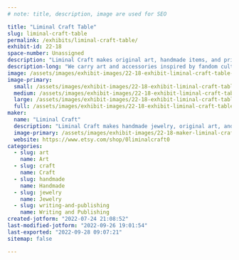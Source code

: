```yaml
---
# note: title, description, image are used for SEO

title: "Liminal Craft Table"
slug: liminal-craft-table
permalink: /exhibits/liminal-craft-table/
exhibit-id: 22-18
space-number: Unassigned
description: "Liminal Craft makes original art, handmade items, and printed publications. Come check out our work!"
description-long: "We carry art and accessories inspired by fandom culture, kaiju, and horror. The current Liminal fiction project is The Green Lodge Cypher, a monthly fanzine-style horror/puzzle publication following an alternate-universe version of a rural Maryland fandom community. If you like solving codes, please come check us out!"
image: /assets/images/exhibit-images/22-18-exhibit-liminal-craft-table-img-20220715-101036375-large.jpg
image-primary: 
  small: /assets/images/exhibit-images/22-18-exhibit-liminal-craft-table-img-20220715-101036375-small.jpg
  medium: /assets/images/exhibit-images/22-18-exhibit-liminal-craft-table-img-20220715-101036375-medium.jpg
  large: /assets/images/exhibit-images/22-18-exhibit-liminal-craft-table-img-20220715-101036375-large.jpg
  full: /assets/images/exhibit-images/22-18-exhibit-liminal-craft-table-img-20220715-101036375-full.jpg
maker: 
  name: "Liminal Craft"
  description: "Liminal Craft makes handmade jewelry, original art, and publications!"
  image-primary: /assets/images/exhibit-images/22-18-maker-liminal-craft-table-liminal-facebook-medium.jpg
  website: https://www.etsy.com/shop/0liminalcraft0
categories: 
  - slug: art
    name: Art
  - slug: craft
    name: Craft
  - slug: handmade
    name: Handmade
  - slug: jewelry
    name: Jewelry
  - slug: writing-and-publishing
    name: Writing and Publishing
created-jotform: "2022-07-24 21:08:52"
last-modified-jotform: "2022-09-26 19:01:54"
last-exported: "2022-09-28 09:07:21"
sitemap: false

---
```

